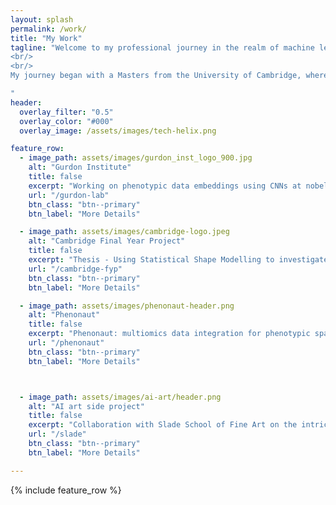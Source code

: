 ```yaml
---
layout: splash
permalink: /work/
title: "My Work"
tagline: "Welcome to my professional journey in the realm of machine learning and data science. With a focus on innovation and a passion for cutting-edge technology, I've spent the past few years at GlaxoSmithKline (GSK), where I've specialized in developing ML solutions with real-world impact. From creating recommender systems for genetic targets to architecting scalable pipelines for RNA structure prediction, I've thrived on solving complex problems at the intersection of biology and technology.
<br/>
<br/>
My journey began with a Masters from the University of Cambridge, where I delved deep into the world of AI and ML. Since then, I've been driven by a desire to push the boundaries of what's possible, whether it's through integrating multiomics data or designing novel ML architectures. Join me as I continue to explore the endless possibilities of machine learning, one project at a time.

"
header:
  overlay_filter: "0.5"
  overlay_color: "#000"
  overlay_image: /assets/images/tech-helix.png

feature_row:
  - image_path: assets/images/gurdon_inst_logo_900.jpg
    alt: "Gurdon Institute"
    title: false
    excerpt: "Working on phenotypic data embeddings using CNNs at nobel laureate John Gurdon's Lab."
    url: "/gurdon-lab" 
    btn_class: "btn--primary"
    btn_label: "More Details"

  - image_path: assets/images/cambridge-logo.jpeg
    alt: "Cambridge Final Year Project"
    title: false
    excerpt: "Thesis - Using Statistical Shape Modelling to investigate the effect of hip rotation on joint space."
    url: "/cambridge-fyp" 
    btn_class: "btn--primary"
    btn_label: "More Details"

  - image_path: assets/images/phenonaut-header.png
    alt: "Phenonaut"
    title: false
    excerpt: "Phenonaut: multiomics data integration for phenotypic space exploration. A publication I worked on at GSK."
    url: "/phenonaut" 
    btn_class: "btn--primary"
    btn_label: "More Details"



  - image_path: assets/images/ai-art/header.png
    alt: "AI art side project"
    title: false
    excerpt: "Collaboration with Slade School of Fine Art on the intricate ways in which technology and human experience are interlinked."
    url: "/slade" 
    btn_class: "btn--primary"
    btn_label: "More Details"

---
```


{% include feature_row %}

